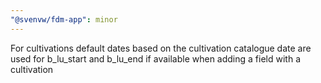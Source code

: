 ```yaml
---
"@svenvw/fdm-app": minor
---
```


For cultivations default dates based on the cultivation catalogue date are used for b_lu_start and b_lu_end if available when adding a field with a cultivation
